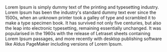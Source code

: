 Lorem Ipsum is simply dummy text of the printing and 
typesetting industry. Lorem Ipsum has been the 
industry's standard dummy text ever since the 1500s, 
when an unknown printer took a galley of type and 
scrambled it to make a type specimen book. It has 
survived not only five centuries, but also the leap 
into electronic typesetting, remaining essentially 
unchanged. It was popularised in the 1960s with the 
release of Letraset sheets containing Lorem Ipsum 
passages, and more recently with desktop publishing 
software like Aldus PageMaker including versions of 
Lorem Ipsum.
